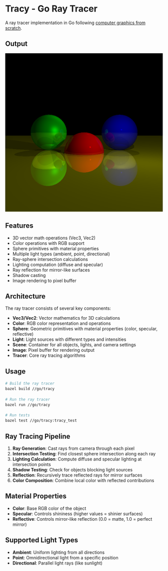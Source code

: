 # Tracy - Go Ray Tracer

A ray tracer implementation in Go following [computer graphics from scratch](https://gabrielgambetta.com/computer-graphics-from-scratch/).

## Output

![Ray traced scene](output/tracer_output.png)

## Features

- 3D vector math operations (Vec3, Vec2)
- Color operations with RGB support
- Sphere primitives with material properties
- Multiple light types (ambient, point, directional)
- Ray-sphere intersection calculations
- Lighting computation (diffuse and specular)
- Ray reflection for mirror-like surfaces
- Shadow casting
- Image rendering to pixel buffer

## Architecture

The ray tracer consists of several key components:

- **Vec3/Vec2**: Vector mathematics for 3D calculations
- **Color**: RGB color representation and operations
- **Sphere**: Geometric primitives with material properties (color, specular, reflective)
- **Light**: Light sources with different types and intensities
- **Scene**: Container for all objects, lights, and camera settings
- **Image**: Pixel buffer for rendering output
- **Tracer**: Core ray tracing algorithms

## Usage

```bash
# Build the ray tracer
bazel build //go/tracy

# Run the ray tracer
bazel run //go/tracy

# Run tests
bazel test //go/tracy:tracy_test
```

## Ray Tracing Pipeline

1. **Ray Generation**: Cast rays from camera through each pixel
2. **Intersection Testing**: Find closest sphere intersection along each ray
3. **Lighting Calculation**: Compute diffuse and specular lighting at intersection points
4. **Shadow Testing**: Check for objects blocking light sources
5. **Reflection**: Recursively trace reflected rays for mirror surfaces
6. **Color Composition**: Combine local color with reflected contributions

## Material Properties

- **Color**: Base RGB color of the object
- **Specular**: Controls shininess (higher values = shinier surfaces)
- **Reflective**: Controls mirror-like reflection (0.0 = matte, 1.0 = perfect mirror)

## Supported Light Types

- **Ambient**: Uniform lighting from all directions
- **Point**: Omnidirectional light from a specific position
- **Directional**: Parallel light rays (like sunlight)